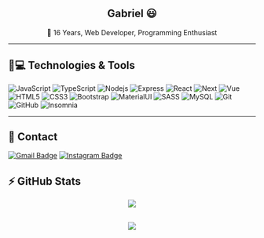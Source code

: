 <div align="center">

## Gabriel 😃
🎈 16 Years, Web Developer, Programming Enthusiast

</div>

---

## 🚀💻 Technologies & Tools

![JavaScript](https://img.shields.io/badge/JavaScript-323330?style=for-the-badge&logo=javascript&logoColor=F7DF1E)
![TypeScript](https://img.shields.io/badge/TypeScript-007ACC?style=for-the-badge&logo=typescript&logoColor=white)
![Nodejs](https://img.shields.io/badge/Node.js-43853D?style=for-the-badge&logo=node-dot-js&logoColor=white)
![Express](https://img.shields.io/badge/Express.js-000000?style=for-the-badge&logo=express&logoColor=white)
![React](https://img.shields.io/badge/React-20232A?style=for-the-badge&logo=react&logoColor=61DAFB)
![Next](https://img.shields.io/badge/next.js-000000?style=for-the-badge&logo=nextdotjs&logoColor=white)
![Vue](https://img.shields.io/badge/Vue.js-35495E?style=for-the-badge&logo=vue-dot-js&logoColor=4FC08D)
![HTML5](https://img.shields.io/badge/HTML5-E34F26?style=for-the-badge&logo=html5&logoColor=white)
![CSS3](https://img.shields.io/badge/CSS3-1572B6?style=for-the-badge&logo=css3&logoColor=white)
![Bootstrap](https://img.shields.io/badge/Bootstrap-563D7C?style=for-the-badge&logo=bootstrap&logoColor=white)
![MaterialUI](https://img.shields.io/badge/Material--UI-0081CB?style=for-the-badge&logo=material-ui&logoColor=white)
![SASS](https://img.shields.io/badge/Sass-CC6699?style=for-the-badge&logo=sass&logoColor=white)
![MySQL](https://img.shields.io/badge/MySQL-00000F?style=for-the-badge&logo=mysql&logoColor=white)
![Git](https://img.shields.io/badge/Git-F05032?style=for-the-badge&logo=git&logoColor=white)
![GitHub](https://img.shields.io/badge/GitHub-100000?style=for-the-badge&logo=github&logoColor=white)
![Insomnia](https://img.shields.io/badge/Insomnia-5849be?style=for-the-badge&logo=Insomnia&logoColor=white)

---

## 📧 Contact

[![Gmail Badge](https://img.shields.io/badge/Gmail-D14836?style=for-the-badge&logo=gmail&logoColor=white&link=mailto:gaabrielcacharo.1@gmail.com)](mailto:gaabrielcacharo.1@gmail.com)
[![Instagram Badge](https://img.shields.io/badge/Instagram-E4405F?style=for-the-badge&logo=instagram&logoColor=white&link=https://www.instagram.com/gaabriel.cgc?hl=pt-br)](https://www.instagram.com/gaabriel.cgc)

## ⚡ GitHub Stats

<div align="center">
    <div>
        <img align="center" src="https://github-readme-stats.vercel.app/api?username=Gabriel-Cacharo&show_icons=true&count_private=true&show_icons=true&include_all_commits=true&title_color=113CFC&bg_color=1F1E1E&text_color=5C7AEA&border_color=1F1E1E" />
    </div>
    <div style="margin-top: 30px;" >
        <img align="center" src="https://github-readme-stats.vercel.app/api/top-langs/?username=Gabriel-Cacharo&hide=TeX&layout=compact&title_color=113CFC&bg_color=1F1E1E&text_color=5C7AEA&border_color=1F1E1E" />
    </div>
</div>
